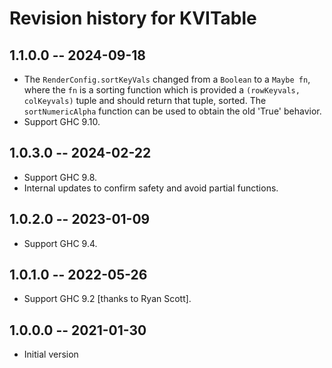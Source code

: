 # Revision history for KVITable

## 1.1.0.0 -- 2024-09-18

* The `RenderConfig.sortKeyVals` changed from a `Boolean` to a `Maybe fn`, where
  the `fn` is a sorting function which is provided a `(rowKeyvals, colKeyvals)`
  tuple and should return that tuple, sorted.  The `sortNumericAlpha` function
  can be used to obtain the old 'True' behavior.
* Support GHC 9.10.

## 1.0.3.0 -- 2024-02-22

* Support GHC 9.8.
* Internal updates to confirm safety and avoid partial functions.

## 1.0.2.0 -- 2023-01-09

* Support GHC 9.4.

## 1.0.1.0 -- 2022-05-26

* Support GHC 9.2 [thanks to Ryan Scott].

## 1.0.0.0 -- 2021-01-30

* Initial version
